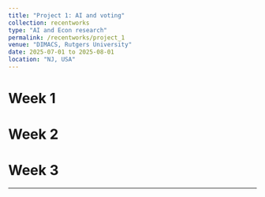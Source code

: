 ```yaml
---
title: "Project 1: AI and voting"
collection: recentworks
type: "AI and Econ research"
permalink: /recentworks/project_1
venue: "DIMACS, Rutgers University"
date: 2025-07-01 to 2025-08-01
location: "NJ, USA"
---
```


<!--
This is a description of a teaching experience. You can use markdown like any other post.
-->

Week 1
======

Week 2
======

Week 3
======

---
